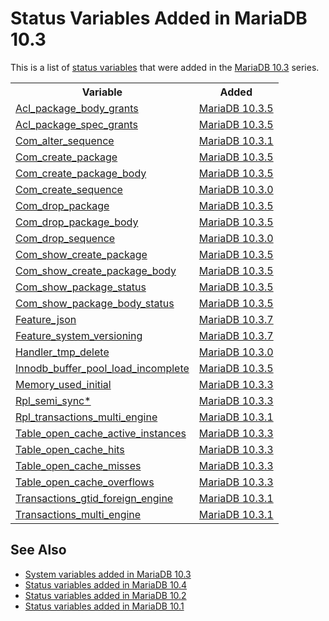 # Status Variables Added in MariaDB 10.3

This is a list of [status variables](/replication/optimization-and-tuning/system-variables/server-status-variables/) that were added in the [MariaDB 10.3](/kb/en/what-is-mariadb-103/) series.

<table><tbody><tr><th>Variable</th><th>Added</th></tr>
<tr><td><a href="/kb/en/server-status-variables/#acl_package_body_grants">Acl_package_body_grants</a></td><td><a href="/kb/en/mariadb-1035-release-notes/">MariaDB 10.3.5</a></td></tr>
<tr><td><a href="/kb/en/server-status-variables/#acl_package_spec_grants">Acl_package_spec_grants</a></td><td><a href="/kb/en/mariadb-1035-release-notes/">MariaDB 10.3.5</a></td></tr>
<tr><td><a href="/kb/en/server-status-variables/#com_alter_sequence">Com_alter_sequence</a></td><td><a href="/kb/en/mariadb-1031-release-notes/">MariaDB 10.3.1</a></td></tr>
<tr><td><a href="/kb/en/server-status-variables/#com_create_package">Com_create_package</a></td><td><a href="/kb/en/mariadb-1035-release-notes/">MariaDB 10.3.5</a></td></tr>
<tr><td><a href="/kb/en/server-status-variables/#com_create_package_body">Com_create_package_body</a></td><td><a href="/kb/en/mariadb-1035-release-notes/">MariaDB 10.3.5</a></td></tr>
<tr><td><a href="/kb/en/server-status-variables/#com_create_sequence">Com_create_sequence</a></td><td><a href="/kb/en/mariadb-1030-release-notes/">MariaDB 10.3.0</a></td></tr>
<tr><td><a href="/kb/en/server-status-variables/#com_drop_package">Com_drop_package</a></td><td><a href="/kb/en/mariadb-1035-release-notes/">MariaDB 10.3.5</a></td></tr>
<tr><td><a href="/kb/en/server-status-variables/#com_drop_package_body">Com_drop_package_body</a></td><td><a href="/kb/en/mariadb-1035-release-notes/">MariaDB 10.3.5</a></td></tr>
<tr><td><a href="/kb/en/server-status-variables/#com_drop_sequence">Com_drop_sequence</a></td><td><a href="/kb/en/mariadb-1030-release-notes/">MariaDB 10.3.0</a></td></tr>
<tr><td><a href="/kb/en/server-status-variables/#com_show_create_package">Com_show_create_package</a></td><td><a href="/kb/en/mariadb-1035-release-notes/">MariaDB 10.3.5</a></td></tr>
<tr><td><a href="/kb/en/server-status-variables/#com_show_create_package_body">Com_show_create_package_body</a></td><td><a href="/kb/en/mariadb-1035-release-notes/">MariaDB 10.3.5</a></td></tr>
<tr><td><a href="/kb/en/server-status-variables/#com_show_package_status">Com_show_package_status</a></td><td><a href="/kb/en/mariadb-1035-release-notes/">MariaDB 10.3.5</a></td></tr>
<tr><td><a href="/kb/en/server-status-variables/#com_show_package_body_status">Com_show_package_body_status</a></td><td><a href="/kb/en/mariadb-1035-release-notes/">MariaDB 10.3.5</a></td></tr>
<tr><td><a href="/kb/en/server-status-variables/#feature_json">Feature_json</a></td><td><a href="/kb/en/mariadb-1037-release-notes/">MariaDB 10.3.7</a></td></tr>
<tr><td><a href="/kb/en/server-status-variables/#feature_system_versioning">Feature_system_versioning</a></td><td><a href="/kb/en/mariadb-1037-release-notes/">MariaDB 10.3.7</a></td></tr>
<tr><td><a href="/kb/en/server-status-variables/#handler_tmp_delete">Handler_tmp_delete</a></td><td><a href="/kb/en/mariadb-1030-release-notes/">MariaDB 10.3.0</a></td></tr>
<tr><td><a href="/kb/en/xtradbinnodb-server-status-variables/#innodb_buffer_pool_load_incomplete">Innodb_buffer_pool_load_incomplete</a></td><td><a href="/kb/en/mariadb-1035-release-notes/">MariaDB 10.3.5</a></td></tr>
<tr><td><a href="/kb/en/server-status-variables/#memory_used_initial">Memory_used_initial</a></td><td><a href="/kb/en/mariadb-1033-release-notes/">MariaDB 10.3.3</a></td></tr>
<tr><td><a href="/kb/en/semisynchronous-replication-plugin-status-variables/">Rpl_semi_sync*</a></td><td><a href="/kb/en/mariadb-1033-release-notes/">MariaDB 10.3.3</a></td></tr>
<tr><td><a href="/kb/en/replication-and-binary-log-status-variables/#rpl_transactions_multi_engine">Rpl_transactions_multi_engine</a></td><td><a href="/kb/en/mariadb-1031-release-notes/">MariaDB 10.3.1</a></td></tr>
<tr><td><a href="/kb/en/server-status-variables/#table_open_cache_active_instances">Table_open_cache_active_instances</a></td><td><a href="/kb/en/mariadb-1033-release-notes/">MariaDB 10.3.3</a></td></tr>
<tr><td><a href="/kb/en/server-status-variables/#table_open_cache_hits">Table_open_cache_hits</a></td><td><a href="/kb/en/mariadb-1033-release-notes/">MariaDB 10.3.3</a></td></tr>
<tr><td><a href="/kb/en/server-status-variables/#table_open_cache_misses">Table_open_cache_misses</a></td><td><a href="/kb/en/mariadb-1033-release-notes/">MariaDB 10.3.3</a></td></tr>
<tr><td><a href="/kb/en/server-status-variables/#table_open_cache_overflows">Table_open_cache_overflows</a></td><td><a href="/kb/en/mariadb-1033-release-notes/">MariaDB 10.3.3</a></td></tr>
<tr><td><a href="/kb/en/replication-and-binary-log-server-status-variables/#transactions_gtid_foreign_engine">Transactions_gtid_foreign_engine</a></td><td><a href="/kb/en/mariadb-1031-release-notes/">MariaDB 10.3.1</a></td></tr>
<tr><td><a href="/kb/en/replication-and-binary-log-server-status-variables/#transactions_multi_engine">Transactions_multi_engine</a></td><td><a href="/kb/en/mariadb-1031-release-notes/">MariaDB 10.3.1</a></td></tr>
</tbody></table>

## See Also

- [System variables added in MariaDB 10.3](/replication/optimization-and-tuning/system-variables/system-and-status-variables-added-by-major-release/system-variables-added-in-mariadb-103/)
- [Status variables added in MariaDB 10.4](/replication/optimization-and-tuning/system-variables/system-and-status-variables-added-by-major-release/status-variables-added-in-mariadb-104/)
- [Status variables added in MariaDB 10.2](/replication/optimization-and-tuning/system-variables/system-and-status-variables-added-by-major-release/status-variables-added-in-mariadb-102/)
- [Status variables added in MariaDB 10.1](/replication/optimization-and-tuning/system-variables/system-and-status-variables-added-by-major-release/status-variables-added-in-mariadb-101/)